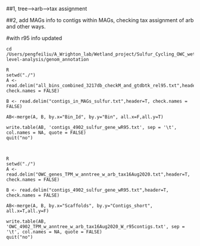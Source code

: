 ##1, tree-->arb-->tax assignment

##2, add MAGs info to contigs within MAGs, checking tax assignment of arb and other ways.

#with r95 info updated
```
cd /Users/pengfeiliu/A_Wrighton_lab/Wetland_project/Sulfur_Cycling_OWC_wetland/gene-level-analysis/genom_annotation

R
setwd("./")
A <- read.delim("all_bins_combined_3217db_checkM_and_gtdbtk_rel95.txt",header=T, check.names = FALSE)

B <- read.delim("contigs_in_MAGs_sulfur.txt",header=T, check.names = FALSE)

AB<-merge(A, B, by.x="Bin_Id", by.y="Bin", all.x=F,all.y=T)

write.table(AB, 'contigs_4902_sulfur_gene_wR95.txt', sep = '\t', col.names = NA, quote = FALSE)
quit("no")



R
setwd("./")
A <- read.delim("OWC_genes_TPM_w_anntree_w_arb_tax16Aug2020.txt",header=T, check.names = FALSE)

B <- read.delim("contigs_4902_sulfur_gene_wR95.txt",header=T, check.names = FALSE)

AB<-merge(A, B, by.x="Scaffolds", by.y="Contigs_short", all.x=T,all.y=F)

write.table(AB, 'OWC_4902_TPM_w_anntree_w_arb_tax16Aug2020_W_r95contigs.txt', sep = '\t', col.names = NA, quote = FALSE)
quit("no")
```
